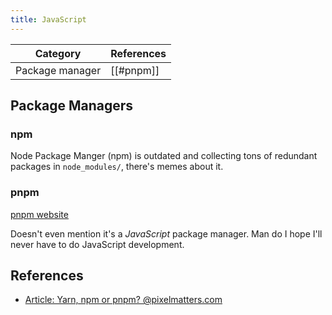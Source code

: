 ```yaml
---
title: JavaScript
---
```

| Category        | References |
| --------------- | ---------- |
| Package manager | [[#pnpm]]  |

## Package Managers

### npm

Node Package Manger (npm) is outdated and collecting tons of redundant packages in `node_modules/`, there's memes about it.

### pnpm

[pnpm website]

Doesn't even mention it's a <em>JavaScript</em> package manager. Man do I hope I'll never have to do JavaScript development.


## References

- [Article: Yarn, npm or pnpm? @pixelmatters.com](https://www.pixelmatters.com/blog/yarn-npm-or-pnpm)

[pnpm website]: <https://pnpm.io/>